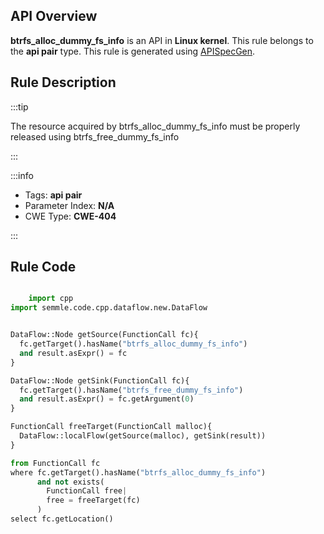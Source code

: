 ---
---


## API Overview
**btrfs_alloc_dummy_fs_info** is an API in **Linux kernel**. This rule belongs to the **api pair** type. This rule is generated using [APISpecGen](../../tools/APISpecGen).
## Rule Description

:::tip

The resource acquired by btrfs_alloc_dummy_fs_info must be properly released using btrfs_free_dummy_fs_info

:::

:::info

- Tags: **api pair**
- Parameter Index: **N/A**
- CWE Type: **CWE-404**

:::

## Rule Code
```python

    import cpp
import semmle.code.cpp.dataflow.new.DataFlow


DataFlow::Node getSource(FunctionCall fc){
  fc.getTarget().hasName("btrfs_alloc_dummy_fs_info")
  and result.asExpr() = fc
}

DataFlow::Node getSink(FunctionCall fc){
  fc.getTarget().hasName("btrfs_free_dummy_fs_info")
  and result.asExpr() = fc.getArgument(0)
}

FunctionCall freeTarget(FunctionCall malloc){
  DataFlow::localFlow(getSource(malloc), getSink(result))
}

from FunctionCall fc
where fc.getTarget().hasName("btrfs_alloc_dummy_fs_info")
      and not exists(
        FunctionCall free| 
        free = freeTarget(fc)
      )
select fc.getLocation()

    
```